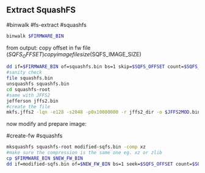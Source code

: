 
Extract SquashFS
---
#binwalk #fs-extract #squashfs

```bash
binwalk $FIRMWARE_BIN
```

from output: copy offset in fw file ($SQFS_OFFSET)
copy image file size ($SQFS_IMAGE_SIZE)

```bash
dd if=$FIRMWARE_BIN of=squashfs.bin bs=1 skip=$SQFS_OFFSET count=$SQFS_IMAGE_SIZE
#sanity check
file squashfs.bin
unsquashfs squashfs.bin
cd squashfs-root
#same with JFFS2
jefferson jffs2.bin
#create the file
mkfs.jffs2 -lqn -e128 -s2048 -p0x10000000 -r jffs2_dir -o $JFFS2MOD.bin
```
now modify and prepare image:

#create-fw #squashfs

```bash
mksquashfs squashfs-root modified-sqfs.bin -comp xz
#make sure the compression is the same one eg. xz or zlib
cp $FIRMWARE_BIN $NEW_FW_BIN
dd if=modified-sqfs.bin of=$NEW_FW_BIN bs=1 seek=$SQFS_OFFSET count=$SQFS_IMAGE_SIZE conv=notrunc
```